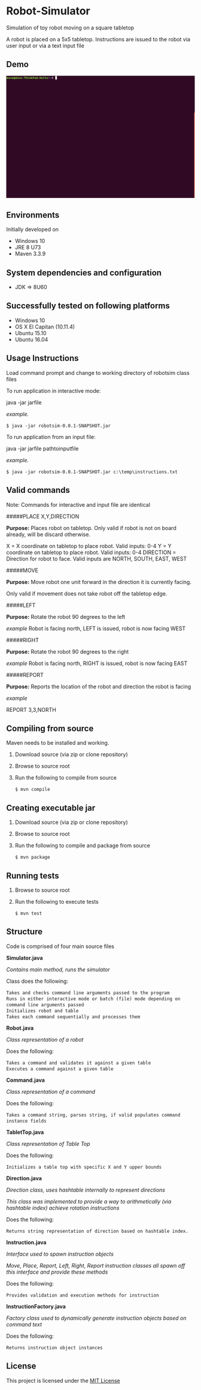 # Robot-Simulator

Simulation of toy robot moving on a square tabletop

A robot is placed on a 5x5 tabletop. Instructions are issued to the robot via user input or via a text input file

## Demo

![DEMO](https://raw.githubusercontent.com/densikat/Robot-Simulator/develop/image/output.gif)

## Environments

Initially developed on

* Windows 10
* JRE 8 U73
* Maven 3.3.9

## System dependencies and configuration

* JDK => 8U60

## Successfully tested on following platforms

* Windows 10
* OS X El Capitan (10.11.4)
* Ubuntu 15.10
* Ubuntu 16.04

## Usage Instructions

Load command prompt and change to working directory of robotsim class files

To run application in interactive mode:

java -jar jarfile

_example._ 

	$ java -jar robotsim-0.0.1-SNAPSHOT.jar

To run application from an input file:

java -jar jarfile pathtoinputfile

_example._ 

	$ java -jar robotsim-0.0.1-SNAPSHOT.jar c:\temp\instructions.txt
	
## Valid commands

Note: Commands for interactive and input file are identical

#####PLACE X,Y,DIRECTION

**Purpose:** Places robot on tabletop. Only valid if robot is not on board already, will be discard otherwise.

X = X coordinate on tabletop to place robot. Valid inputs: 0-4
Y = Y coordinate on tabletop to place robot. Valid inputs: 0-4
DIRECTION = Direction for robot to face. Valid inputs are NORTH, SOUTH, EAST, WEST

#####MOVE

**Purpose:** Move robot one unit forward in the direction it is currently facing.

Only valid if movement does not take robot off the tabletop edge.

#####LEFT

**Purpose:** Rotate the robot 90 degrees to the left

_example_ Robot is facing north, LEFT is issued, robot is now facing WEST

#####RIGHT

**Purpose:** Rotate the robot 90 degrees to the right

_example_ Robot is facing north, RIGHT is issued, robot is now facing EAST

#####REPORT

**Purpose:** Reports the location of the robot and direction the robot is facing

_example_

REPORT
3,3,NORTH

## Compiling from source

Maven needs to be installed and working.

1. Download source (via zip or clone repository)
2. Browse to source root
3. Run the following to compile from source

    ```console
	$ mvn compile
	```

## Creating executable jar

1. Download source (via zip or clone repository)
2. Browse to source root
3. Run the following to compile and package from source

    ```console
	$ mvn package
	```

## Running tests

1. Browse to source root
2. Run the following to execute tests

    ```console
	$ mvn test
	```

## Structure

Code is comprised of four main source files

**Simulator.java**

_Contains main method, runs the simulator_

Class does the following:

    Takes and checks command line arguments passed to the program
    Runs in either interactive mode or batch (file) mode depending on command line arguments passed
    Initializes robot and table
    Takes each command sequentially and processes them
    
**Robot.java**

_Class representation of a robot_

Does the following:
    
    Takes a command and validates it against a given table
    Executes a command against a given table
    
**Command.java**

_Class representation of a command_

Does the following:

    Takes a command string, parses string, if valid populates command instance fields

**TabletTop.java**

_Class representation of Table Top_

Does the following:

    Initializes a table top with specific X and Y upper bounds

**Direction.java**

_Direction class, uses hashtable internally to represent directions_

_This class was implemented to provide a way to arithmetically (via hashtable index) achieve rotation instructions_

Does the following:

    Returns string representation of direction based on hashtable index.

**Instruction.java**

_Interface used to spawn instruction objects_

_Move, Place, Report, Left, Right, Report instruction classes all spawn off this interface and provide these methods_

Does the following:

    Provides validation and execution methods for instruction

**InstructionFactory.java**

_Factory class used to dynamically generate instruction objects based on command text_

Does the following:

    Returns instruction object instances

## License

This project is licensed under the [MIT License](http://www.opensource.org/licenses/MIT)

